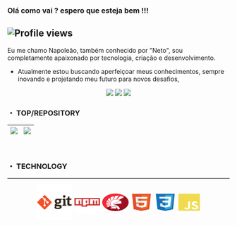 ### Olá como vai ? espero que esteja bem !!! 

## ![Profile views](https://gpvc.arturio.dev/Kyuorhan)

Eu me chamo Napoleão, também conhecido por "Neto", sou completamente apaixonado por tecnologia, criação e desenvolvimento.

- Atualmente estou buscando aperfeiçoar meus conhecimentos, sempre inovando e projetando meu futuro para novos desafios,
  
<div align="center"> 
<!--   <a href="https://www.youtube.com/channel/UC_-uuuZbY0AAt9CViNzvc-Q" target="_blank"><img src="https://img.shields.io/badge/YouTube-FF0000?style=for-the-badge&logo=youtube&logoColor=white" target="_blank"></a> -->
  <a href="https://www.instagram.com/napoleaoneto" target="_blank"> <img src="https://img.shields.io/badge/-Instagram-%23E4405F?style=for-the-badge&logo=instagram&logoColor=white" target="_blank"></a>
  <a href = "mailto:napoleaopneto96@gmail.com"><img src="https://img.shields.io/badge/-Gmail-%23333?style=for-the-badge&logo=gmail&logoColor=white" target="_blank"></a>
  <a href="https://www.linkedin.com/in/napoleao-neto-a0a8bb9a/" target="_blank"> <img src="https://img.shields.io/badge/-LinkedIn-%230077B5?style=for-the-badge&logo=linkedin&logoColor=white" target="_blank"></a> 
<!--   ![Snake animation](https://github.com/rafaballerini/rafaballerini/blob/output/github-contribution-grid-snake.svg) --> 
</div>     

### ・ TOP/REPOSITORY

| <div align="center"><a href="https://github.com/napoleaopneto/Delphi-POO"> <img height="135em" src="https://github-readme-stats.vercel.app/api/pin/?username=Kyuorhan&repo=Layers_Router&theme=buefy"/></a> | <a href="https://github.com/napoleaopneto/Delphi-POO"> <img height="135em" src="https://github-readme-stats.vercel.app/api/pin/?username=napoleaopneto&repo=Delphi-POO&theme=buefy" /></a> |
| --------------------------------------------------------------------------------------------------------------------------------------------------------------------------------------------------------- | -------------------------------------------------------------------------------------------------------------------------------------------------------------------------------------- |

</div>

<br>

### ・ TECHNOLOGY

---

<div align="center" style="display: inline_block"> 
  <a href="https://git-scm.com/"> <img align="center" alt="Kyuorhan-JS" height="80" width="80" src="https://raw.githubusercontent.com/devicons/devicon/master/icons/git/git-original-wordmark.svg"><a/>
  <a href="https://www.npmjs.com/"> <img align="center" alt="Kyuorhan-NPM" height="50" width="60" src="https://raw.githubusercontent.com/devicons/devicon/master/icons/npm/npm-original-wordmark.svg"><a/>
  <a href="https://www.embarcadero.com/br/"> <img align="center" alt="Kyuorhan-Delphi" height="40" width="60" src="https://raw.githubusercontent.com/Kyuorhan/Kyuorhan/master/src/icons/delphi-svg/delphi_10.4_sydney-original.svg"><a/>
  <a href="https://www.w3.org/html/"> <img align="center" alt="Kyuorhan-HTML" height="40" width="50" src="https://raw.githubusercontent.com/devicons/devicon/master/icons/html5/html5-original.svg"><a/>
  <a href="https://www.w3schools.com/css/"> <img align="center" alt="Kyuorhan-CSS" height="40" width="50" src="https://raw.githubusercontent.com/devicons/devicon/master/icons/css3/css3-original.svg"><a/>
<!--   <a href="https://nodejs.org/en/"> <img align="center" alt="Kyuorhan-Nodejs" height="60" width="60" src="https://raw.githubusercontent.com/devicons/devicon/master/icons/nodejs/nodejs-original-wordmark.svg"><a/> -->
  <a href="https://developer.mozilla.org/en-US/docs/Web/JavaScript"> <img align="center" alt="Kyuorhan-JavaScript" height="40" width="50" src="https://raw.githubusercontent.com/devicons/devicon/master/icons/javascript/javascript-plain.svg"><a/>
<!--  <a href="https://www.typescriptlang.org/"> <img align="center" alt="Kyuorhan-TypeSript" height="40" width="50" src="https://raw.githubusercontent.com/devicons/devicon/master/icons/typescript/typescript-plain.svg"><a/> -->
<!--   <a href="https://nuxtjs.org/"> <img align="center" alt="Kyuorhan-Nuxtjs" height="80" width="90" src="https://raw.githubusercontent.com/devicons/devicon/master/icons/nuxtjs/nuxtjs-original-wordmark.svg"><a/> -->
<!--   <img align="center" alt="Kyuorhan-Csharp" height="40" width="50" src="https://raw.githubusercontent.com/devicons/devicon/master/icons/csharp/csharp-original.svg"> -->
<!--   <img align="right" alt="Kyuorhan-pic" height="150" style="border-radius:50px;" src="https://media.discordapp.net/attachments/639956127056134178/890373478988013628/Publicacoes_Instagram_1_1.png?width=676&height=676"> -->
</div>
